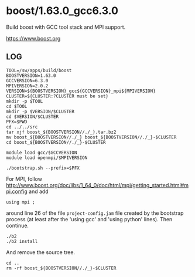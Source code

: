 boost/1.63.0_gcc6.3.0
=====================

Build boost with GCC tool stack and MPI support.

<https://www.boost.org>


LOG
---

    TOOL=/sw/apps/build/boost
    BOOSTVERSION=1.63.0
    GCCVERSION=6.3.0
    MPIVERSION=2.0.2
    VERSION=${BOOSTVERSION}_gcc${GCCVERSION}_mpi${MPIVERSION}
    CLUSTER=${CLUSTER:?CLUSTER must be set}
    mkdir -p $TOOL
    cd $TOOL
    mkdir -p $VERSION/$CLUSTER
    cd $VERSION/$CLUSTER
    PFX=$PWD
    cd ../../src
    tar xjf boost_${BOOSTVERSION//./_}.tar.bz2
    mv boost_${BOOSTVERSION//./_} boost_${BOOSTVERSION//./_}-$CLUSTER
    cd boost_${BOOSTVERSION//./_}-$CLUSTER

    module load gcc/$GCCVERSION
    module load openmpi/$MPIVERSION

    ./bootstrap.sh --prefix=$PFX

For MPI, follow <http://www.boost.org/doc/libs/1_64_0/doc/html/mpi/getting_started.html#mpi.config> and add 

    using mpi ;

around line 26 of the file `project-config.jam` file created by the bootstrap process
(at least after the 'using gcc' and 'using python' lines).  Then continue.

    ./b2
    ./b2 install

And remove the source tree.

    cd ..
    rm -rf boost_${BOOSTVERSION//./_}-$CLUSTER

